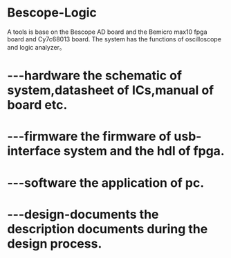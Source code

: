 # Bescope-Logic
A tools is base on  the Bescope AD board and the Bemicro max10 fpga board and Cy7c68013 board. The system has the functions of oscilloscope and logic analyzer。
# ---hardware               the schematic of system,datasheet of ICs,manual of board etc.
# ---firmware               the firmware of usb-interface system and the hdl of fpga.
# ---software               the application of pc.
# ---design-documents       the description documents during the design process.